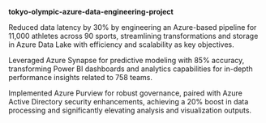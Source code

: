 **tokyo-olympic-azure-data-engineering-project**

Reduced data latency by 30% by engineering an Azure-based pipeline for 11,000 athletes across 90 sports, streamlining transformations and storage in Azure Data Lake with efficiency and scalability as key objectives.

Leveraged Azure Synapse for predictive modeling with 85% accuracy, transforming Power BI dashboards and analytics capabilities for in-depth performance insights related to 758 teams.

Implemented Azure Purview for robust governance, paired with Azure Active Directory security enhancements, achieving a 20% boost in data processing and significantly elevating analysis and visualization outputs.
